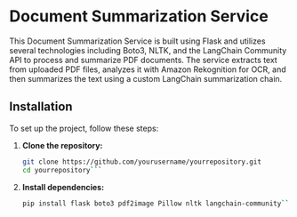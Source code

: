 
# Document Summarization Service

This Document Summarization Service is built using Flask and utilizes several technologies including Boto3, NLTK, and the LangChain Community API to process and summarize PDF documents. The service extracts text from uploaded PDF files, analyzes it with Amazon Rekognition for OCR, and then summarizes the text using a custom LangChain summarization chain.

## Installation

To set up the project, follow these steps:

1. **Clone the repository:**
   ```bash
   git clone https://github.com/yourusername/yourrepository.git
   cd yourrepository```
   
2. **Install dependencies:**
   ```bash
   pip install flask boto3 pdf2image Pillow nltk langchain-community```
